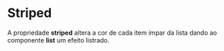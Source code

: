 # Striped

A propriedade **striped** altera a cor de cada item ímpar da lista dando ao componente **list** um efeito listrado.